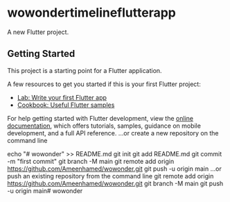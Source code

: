 # wowondertimelineflutterapp

A new Flutter project.

## Getting Started

This project is a starting point for a Flutter application.

A few resources to get you started if this is your first Flutter project:

- [Lab: Write your first Flutter app](https://docs.flutter.dev/get-started/codelab)
- [Cookbook: Useful Flutter samples](https://docs.flutter.dev/cookbook)

For help getting started with Flutter development, view the
[online documentation](https://docs.flutter.dev/), which offers tutorials,
samples, guidance on mobile development, and a full API reference.
…or create a new repository on the command line

echo "# wowonder" >> README.md
git init
git add README.md
git commit -m "first commit"
git branch -M main
git remote add origin https://github.com/Ameenhamed/wowonder.git
git push -u origin main
…or push an existing repository from the command line
git remote add origin https://github.com/Ameenhamed/wowonder.git
git branch -M main
git push -u origin main# wowonder
